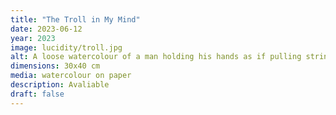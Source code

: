 ```yaml
---
title: "The Troll in My Mind"
date: 2023-06-12
year: 2023
image: lucidity/troll.jpg
alt: A loose watercolour of a man holding his hands as if pulling strings
dimensions: 30x40 cm
media: watercolour on paper
description: Avaliable
draft: false
---
```


